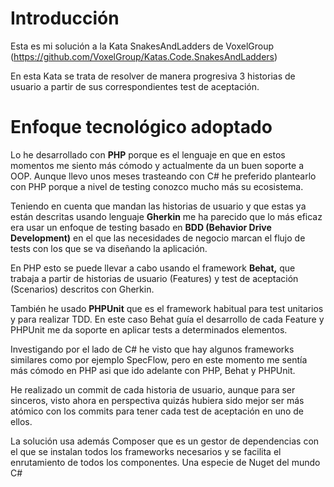 # Introducción

Esta es mi solución a la Kata SnakesAndLadders de VoxelGroup (https://github.com/VoxelGroup/Katas.Code.SnakesAndLadders)

En esta Kata se trata de resolver de manera progresiva 3 historias de usuario a partir de sus correspondientes test de aceptación.

# Enfoque tecnológico adoptado

Lo he desarrollado con **PHP** porque es el lenguaje en que en estos momentos me siento más cómodo y actualmente da un buen soporte a OOP. Aunque llevo unos meses trasteando con C# he preferido plantearlo con PHP porque a nivel de testing conozco mucho más su ecosistema. 

Teniendo en cuenta que mandan las historias de usuario y que estas ya están descritas usando lenguaje **Gherkin** me ha parecido que lo más eficaz era usar un enfoque de testing basado en **BDD (Behavior Drive Development)** en el que las necesidades de negocio marcan el flujo de tests con los que se va diseñando la aplicación.

En PHP esto se puede llevar a cabo usando el framework **Behat,** que trabaja a partir de historias de usuario (Features) y test de aceptación (Scenarios) descritos con Gherkin.

También he usado **PHPUnit** que es el framework habitual para test unitarios y para realizar TDD. En este caso Behat guía el desarrollo de cada Feature y PHPUnit me da soporte en aplicar tests a determinados elementos.

Investigando por el lado de C# he visto que hay algunos frameworks similares como por ejemplo SpecFlow, pero en este momento me sentía más cómodo en PHP asi que ido adelante con PHP, Behat y PHPUnit.

He realizado un commit de cada historia de usuario, aunque para ser sinceros, visto ahora en perspectiva quizás hubiera sido mejor ser más atómico con los commits para tener cada test de aceptación en uno de ellos.

La solución usa además Composer que es un gestor de dependencias con el que se instalan todos los frameworks necesarios y se facilita el enrutamiento de todos los componentes. Una especie de Nuget del mundo C#
